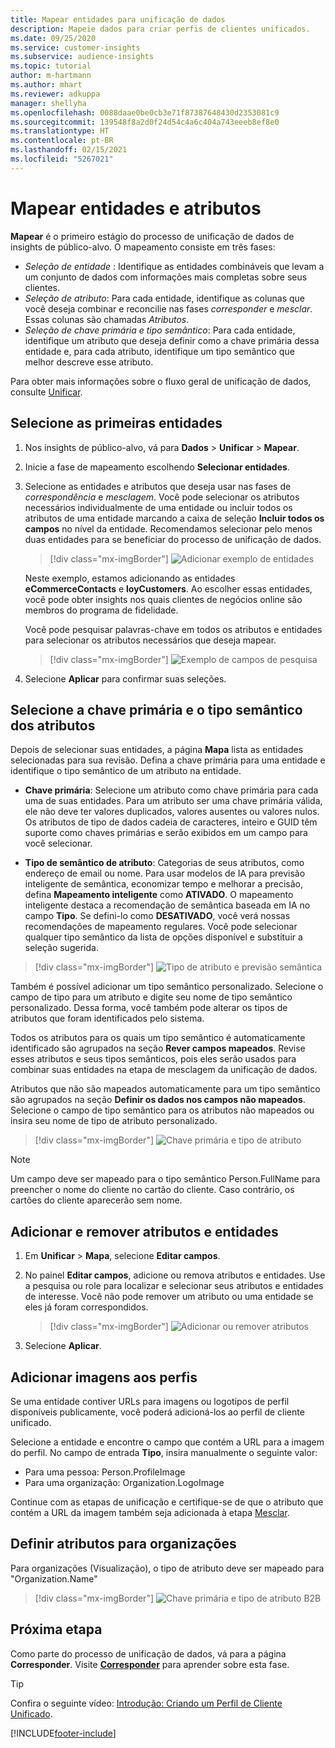 ```yaml
---
title: Mapear entidades para unificação de dados
description: Mapeie dados para criar perfis de clientes unificados.
ms.date: 09/25/2020
ms.service: customer-insights
ms.subservice: audience-insights
ms.topic: tutorial
author: m-hartmann
ms.author: mhart
ms.reviewer: adkuppa
manager: shellyha
ms.openlocfilehash: 0088daae0be0cb3e71f87387648430d2353081c9
ms.sourcegitcommit: 139548f8a2d0f24d54c4a6c404a743eeeb8ef8e0
ms.translationtype: HT
ms.contentlocale: pt-BR
ms.lasthandoff: 02/15/2021
ms.locfileid: "5267021"
---
```

# <a name="map-entities-and-attributes"></a>Mapear entidades e atributos

**Mapear** é o primeiro estágio do processo de unificação de dados de insights de público-alvo. O mapeamento consiste em três fases:

- *Seleção de entidade* : Identifique as entidades combináveis que levam a um conjunto de dados com informações mais completas sobre seus clientes.
- *Seleção de atributo*: Para cada entidade, identifique as colunas que você deseja combinar e reconcilie nas fases *corresponder* e *mesclar*. Essas colunas são chamadas *Atributos*.
- *Seleção de chave primária e tipo semântico*: Para cada entidade, identifique um atributo que deseja definir como a chave primária dessa entidade e, para cada atributo, identifique um tipo semântico que melhor descreve esse atributo.

Para obter mais informações sobre o fluxo geral de unificação de dados, consulte [Unificar](data-unification.md).

## <a name="select-the-first-entities"></a>Selecione as primeiras entidades

1. Nos insights de público-alvo, vá para **Dados** > **Unificar** > **Mapear**.

2. Inicie a fase de mapeamento escolhendo **Selecionar entidades**.

3. Selecione as entidades e atributos que deseja usar nas fases de *correspondência* e *mesclagem*. Você pode selecionar os atributos necessários individualmente de uma entidade ou incluir todos os atributos de uma entidade marcando a caixa de seleção **Incluir todos os campos** no nível da entidade. Recomendamos selecionar pelo menos duas entidades para se beneficiar do processo de unificação de dados.

   > [!div class="mx-imgBorder"]
   > ![Adicionar exemplo de entidades](media/data-manager-configure-map-add-entities-example.png "Adicionar exemplo de entidades")

   Neste exemplo, estamos adicionando as entidades **eCommerceContacts** e **loyCustomers**. Ao escolher essas entidades, você pode obter insights nos quais clientes de negócios online são membros do programa de fidelidade.
   
   Você pode pesquisar palavras-chave em todos os atributos e entidades para selecionar os atributos necessários que deseja mapear.
   
     > [!div class="mx-imgBorder"]
   > ![Exemplo de campos de pesquisa](media/data-manager-configure-map-search-fields-example.png "Exemplo de campos de pesquisa")

4. Selecione **Aplicar** para confirmar suas seleções.

## <a name="select-primary-key-and-semantic-type-for-attributes"></a>Selecione a chave primária e o tipo semântico dos atributos

Depois de selecionar suas entidades, a página **Mapa** lista as entidades selecionadas para sua revisão. Defina a chave primária para uma entidade e identifique o tipo semântico de um atributo na entidade.

- **Chave primária**: Selecione um atributo como chave primária para cada uma de suas entidades. Para um atributo ser uma chave primária válida, ele não deve ter valores duplicados, valores ausentes ou valores nulos. Os atributos de tipo de dados cadeia de caracteres, inteiro e GUID têm suporte como chaves primárias e serão exibidos em um campo para você selecionar.

- **Tipo de semântico de atributo**: Categorias de seus atributos, como endereço de email ou nome. Para usar modelos de IA para previsão inteligente de semântica, economizar tempo e melhorar a precisão, defina **Mapeamento inteligente** como **ATIVADO**. O mapeamento inteligente destaca a recomendação de semântica baseada em IA no campo **Tipo**. Se defini-lo como **DESATIVADO**, você verá nossas recomendações de mapeamento regulares. Você pode selecionar qualquer tipo semântico da lista de opções disponível e substituir a seleção sugerida.

> [!div class="mx-imgBorder"]
> ![Tipo de atributo e previsão semântica](media/data-manager-configure-map-add-attributes-semantic-prediction.png "Tipo de atributo e previsão semântica")

Também é possível adicionar um tipo semântico personalizado. Selecione o campo de tipo para um atributo e digite seu nome de tipo semântico personalizado. Dessa forma, você também pode alterar os tipos de atributos que foram identificados pelo sistema.

Todos os atributos para os quais um tipo semântico é automaticamente identificado são agrupados na seção **Rever campos mapeados**. Revise esses atributos e seus tipos semânticos, pois eles serão usados para combinar suas entidades na etapa de mesclagem da unificação de dados.

Atributos que não são mapeados automaticamente para um tipo semântico são agrupados na seção **Definir os dados nos campos não mapeados**. Selecione o campo de tipo semântico para os atributos não mapeados ou insira seu nome de tipo de atributo personalizado.

> [!div class="mx-imgBorder"]
> ![Chave primária e tipo de atributo](media/data-manager-configure-map-add-attributes.png "Chave primária e tipo de atributo")

> [!NOTE]
> Um campo deve ser mapeado para o tipo semântico Person.FullName para preencher o nome do cliente no cartão do cliente. Caso contrário, os cartões do cliente aparecerão sem nome. 

## <a name="add-and-remove-attributes-and-entities"></a>Adicionar e remover atributos e entidades

1. Em **Unificar** > **Mapa**, selecione **Editar campos**.

2. No painel **Editar campos**, adicione ou remova atributos e entidades. Use a pesquisa ou role para localizar e selecionar seus atributos e entidades de interesse. Você não pode remover um atributo ou uma entidade se eles já foram correspondidos.

   > [!div class="mx-imgBorder"]
   > ![Adicionar ou remover atributos](media/configure-data-map-edit.png "Adicionar ou remover atributos")

3. Selecione **Aplicar**.

## <a name="add-images-to-profiles"></a>Adicionar imagens aos perfis

Se uma entidade contiver URLs para imagens ou logotipos de perfil disponíveis publicamente, você poderá adicioná-los ao perfil de cliente unificado.

Selecione a entidade e encontre o campo que contém a URL para a imagem do perfil. No campo de entrada **Tipo**, insira manualmente o seguinte valor: 
- Para uma pessoa: Person.ProfileImage
- Para uma organização: Organization.LogoImage

Continue com as etapas de unificação e certifique-se de que o atributo que contém a URL da imagem também seja adicionada à etapa [Mesclar](merge-entities.md).

## <a name="set-attributes-for-organizations"></a>Definir atributos para organizações

Para organizações (Visualização), o tipo de atributo deve ser mapeado para "Organization.Name"
> [!div class="mx-imgBorder"]
> ![Chave primária e tipo de atributo B2B](media/configure-data-map-edit-b2b.png "Chave primária e tipo de atributo B2B")

## <a name="next-step"></a>Próxima etapa

Como parte do processo de unificação de dados, vá para a página **Corresponder**. Visite [**Corresponder**](match-entities.md) para aprender sobre esta fase.

> [!TIP]
> Confira o seguinte vídeo: [Introdução: Criando um Perfil de Cliente Unificado](https://youtu.be/oBfGEhucAxs).


[!INCLUDE[footer-include](../includes/footer-banner.md)]